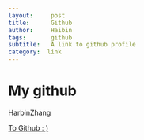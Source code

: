 ```yaml
---
layout:     post
title:      Github
author:     Haibin
tags:		github
subtitle:  	A link to github profile
category:  link
---
```


# My github 
HarbinZhang  

<a href="https://github.com/HarbinZhang">To Github : )</a>  
 